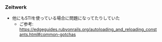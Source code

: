 ### Zeitwerk

* 他にもSTIを使っている場合に問題になってたりしていた
  * ご参考: https://edgeguides.rubyonrails.org/autoloading_and_reloading_constants.html#common-gotchas
